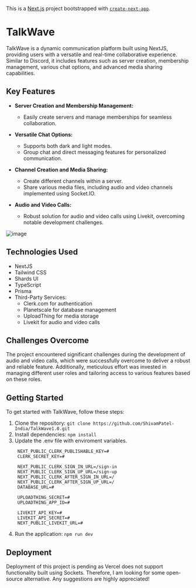 This is a [Next.js](https://nextjs.org/) project bootstrapped with [`create-next-app`](https://github.com/vercel/next.js/tree/canary/packages/create-next-app).

# TalkWave

TalkWave is a dynamic communication platform built using NextJS, providing users with a versatile and real-time collaborative experience. Similar to Discord, it includes features such as server creation, membership management, various chat options, and advanced media sharing capabilities.

## Key Features

- **Server Creation and Membership Management:**
  - Easily create servers and manage memberships for seamless collaboration.

- **Versatile Chat Options:**
  - Supports both dark and light modes.
  - Group chat and direct messaging features for personalized communication.

- **Channel Creation and Media Sharing:**
  - Create different channels within a server.
  - Share various media files, including audio and video channels implemented using Socket.IO.

- **Audio and Video Calls:**
  - Robust solution for audio and video calls using Livekit, overcoming notable development challenges.

![image](https://github.com/ShivamPatel-India/TalkWave1.0/assets/70719016/1c4e1048-6ae9-4cd9-b61e-d5243b4d7cd3)


## Technologies Used

- NextJS
- Tailwind CSS
- Shards UI
- TypeScript
- Prisma
- Third-Party Services:
  - Clerk.com for authentication
  - Planetscale for database management
  - UploadThing for media storage
  - Livekit for audio and video calls

## Challenges Overcome

The project encountered significant challenges during the development of audio and video calls, which were successfully overcome to deliver a robust and reliable feature. Additionally, meticulous effort was invested in managing different user roles and tailoring access to various features based on these roles.

## Getting Started

To get started with TalkWave, follow these steps:

1. Clone the repository: `git clone https://github.com/ShivamPatel-India/TalkWave1.0.git`
2. Install dependencies: `npm install`
3. Update the .env file with enviroment variables.
   ```
    NEXT_PUBLIC_CLERK_PUBLISHABLE_KEY=#
    CLERK_SECRET_KEY=#
    
    NEXT_PUBLIC_CLERK_SIGN_IN_URL=/sign-in
    NEXT_PUBLIC_CLERK_SIGN_UP_URL=/sign-up
    NEXT_PUBLIC_CLERK_AFTER_SIGN_IN_URL=/
    NEXT_PUBLIC_CLERK_AFTER_SIGN_UP_URL=/
    DATABASE_URL=#
    
    UPLOADTHING_SECRET=#
    UPLOADTHING_APP_ID=#
    
    LIVEKIT_API_KEY=#
    LIVEKIT_API_SECRET=#
    NEXT_PUBLIC_LIVEKIT_URL=#
   ```
5. Run the application: `npm run dev`

## Deployment

Deployment of this project is pending as Vercel does not support functionality built using Sockets. Therefore, I am looking for some open-source alternative. Any suggestions are highly appreciated!

